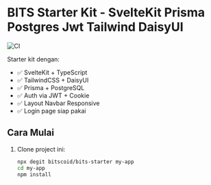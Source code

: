 # BITS Starter Kit - SvelteKit Prisma Postgres Jwt Tailwind DaisyUI

![CI](https://github.com/bitscoid/starter/actions/workflows/ci.yml/badge.svg)

Starter kit dengan:

- ✅ SvelteKit + TypeScript
- ✅ TailwindCSS + DaisyUI
- ✅ Prisma + PostgreSQL
- ✅ Auth via JWT + Cookie
- ✅ Layout Navbar Responsive
- ✅ Login page siap pakai

## Cara Mulai

1. Clone project ini:
   ```bash
   npx degit bitscoid/bits-starter my-app
   cd my-app
   npm install
   ```
